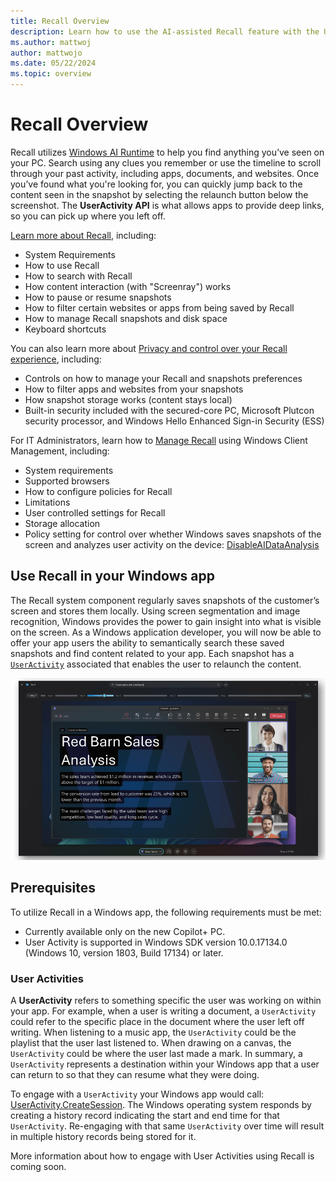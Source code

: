 ```yaml
---
title: Recall Overview
description: Learn how to use the AI-assisted Recall feature with the User Activity API in Windows.
ms.author: mattwoj
author: mattwojo
ms.date: 05/22/2024
ms.topic: overview
---
```


# Recall Overview

Recall utilizes [Windows AI Runtime](../overview.md) to help you find anything you’ve seen on your PC. Search using any clues you remember or use the timeline to scroll through your past activity, including apps, documents, and websites. Once you’ve found what you're looking for, you can quickly jump back to the content seen in the snapshot by selecting the relaunch button below the screenshot. The **UserActivity API** is what allows apps to provide deep links, so you can pick up where you left off.

[Learn more about Recall](https://support.microsoft.com/windows/retrace-your-steps-with-recall-aa03f8a0-a78b-4b3e-b0a1-2eb8ac48701c), including:

- System Requirements
- How to use Recall
- How to search with Recall
- How content interaction (with "Screenray") works
- How to pause or resume snapshots
- How to filter certain websites or apps from being saved by Recall
- How to manage Recall snapshots and disk space
- Keyboard shortcuts

You can also learn more about [Privacy and control over your Recall experience](https://support.microsoft.com/windows/privacy-and-control-over-your-recall-experience-d404f672-7647-41e5-886c-a3c59680af15), including:

- Controls on how to manage your Recall and snapshots preferences
- How to filter apps and websites from your snapshots
- How snapshot storage works (content stays local)
- Built-in security included with the secured-core PC, Microsoft Plutcon security processor, and Windows Hello Enhanced Sign-in Security (ESS)

For IT Administrators, learn how to [Manage Recall](/windows/client-management/manage-recall) using Windows Client Management, including:

- System requirements
- Supported browsers
- How to configure policies for Recall
- Limitations
- User controlled settings for Recall
- Storage allocation
- Policy setting for control over whether Windows saves snapshots of the screen and analyzes user activity on the device: [DisableAIDataAnalysis](/windows/client-management/mdm/policy-csp-windowsai#disableaidataanalysis)

## Use Recall in your Windows app

The Recall system component regularly saves snapshots of the customer’s screen and stores them locally. Using screen segmentation and image recognition, Windows provides the power to gain insight into what is visible on the screen. As a Windows application developer, you will now be able to offer your app users the ability to semantically search these saved snapshots and find content related to your app. Each snapshot has a [`UserActivity`](/uwp/api/windows.applicationmodel.useractivities) associated that enables the user to relaunch the content.

![Screenshot of the Recall interface showing a Redbarn Sale Analysis app sample.](../images/recall-redbarn.png)

## Prerequisites

To utilize Recall in a Windows app, the following requirements must be met:

- Currently available only on the new Copilot+ PC.
- User Activity is supported in Windows SDK version 10.0.17134.0 (Windows 10, version 1803, Build 17134) or later.

### User Activities

A **UserActivity** refers to something specific the user was working on within your app. For example, when a user is writing a document, a `UserActivity` could refer to the specific place in the document where the user left off writing. When listening to a music app, the `UserActivity` could be the playlist that the user last listened to. When drawing on a canvas, the `UserActivity` could be where the user last made a mark. In summary, a `UserActivity` represents a destination within your Windows app that a user can return to so that they can resume what they were doing.

To engage with a `UserActivity` your Windows app would call: [UserActivity.CreateSession](/uwp/api/windows.applicationmodel.useractivities.useractivity.createsession). The Windows operating system responds by creating a history record indicating the start and end time for that `UserActivity`. Re-engaging with that same `UserActivity` over time will result in multiple history records being stored for it.

More information about how to engage with User Activities using Recall is coming soon.
